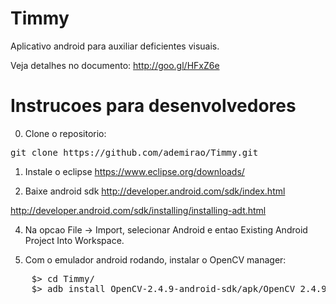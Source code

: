 Timmy
=====

Aplicativo android para auxiliar deficientes visuais.

Veja detalhes no documento:
http://goo.gl/HFxZ6e

Instrucoes para desenvolvedores
=====

0) Clone o repositorio:

<pre>
git clone https://github.com/ademirao/Timmy.git
</pre>

1) Instale o eclipse
https://www.eclipse.org/downloads/

2) Baixe android sdk
http://developer.android.com/sdk/index.html

http://developer.android.com/sdk/installing/installing-adt.html

4) Na opcao File -> Import, selecionar Android e entao Existing Android Project Into Workspace.

5) Com o emulador android rodando, instalar o OpenCV manager:
<pre>
	$> cd Timmy/
	$> adb install OpenCV-2.4.9-android-sdk/apk/OpenCV_2.4.9_Manager_2.18_armeabi.apk
</pre>

